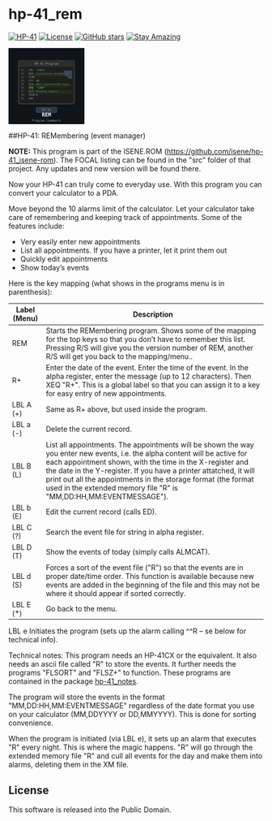 # hp-41_rem

[![HP-41](https://img.shields.io/badge/HP--41-Calculator-orange)](https://en.wikipedia.org/wiki/HP-41C)
[![License](https://img.shields.io/badge/License-Public%20Domain-brightgreen.svg)](https://unlicense.org/)
[![GitHub stars](https://img.shields.io/github/stars/isene/hp-41_rem.svg)](https://github.com/isene/hp-41_rem/stargazers)
[![Stay Amazing](https://img.shields.io/badge/Stay-Amazing-blue.svg)](https://isene.org)

<img src="img/rem_logo.svg" align="left" width="150" height="150" alt="REM Logo">
<br clear="left"/>

##HP-41: REMembering (event manager)

**NOTE:** This program is part of the ISENE.ROM (https://github.com/isene/hp-41_isene-rom). The FOCAL listing can be found in the "src" folder of that project. Any updates and new version will be found there.

Now your HP-41 can truly come to everyday use. With this program you can convert your calculator to a PDA.

Move beyond the 10 alarms limit of the calculator. Let your calculator take care of remembering and keeping track of appointments. Some of the features include:

* Very easily enter new appointments
* List all appointments. If you have a printer, let it print them out
* Quickly edit appointments
* Show today’s events

Here is the key mapping (what shows in the programs menu is in parenthesis):

Label (Menu)	|Description
----------------|-----------
REM	|Starts the REMembering program. Shows some of the mapping for the top keys so that you don’t have to remember this list. Pressing R/S will give you the version number of REM, another R/S will get you back to the mapping/menu..
R+	|Enter the date of the event. Enter the time of the event. In the alpha register, enter the message (up to 12 characters). Then XEQ "R+". This is a global label so that you can assign it to a key for easy entry of new appointments.
LBL A (+)	|Same as R+ above, but used inside the program.
LBL a (-)	|Delete the current record.
LBL B (L)	|List all appointments. The appointments will be shown the way you enter new events, i.e. the alpha content will be active for each appointment shown, with the time in the X-register and the date in the Y-register. If you have a printer attatched, it will print out all the appointments in the storage format (the format used in the extended memory file "R" is "MM,DD:HH,MM:EVENTMESSAGE").
LBL b (E)	|Edit the current record (calls ED).
LBL C (?)	|Search the event file for string in alpha register.
LBL D (T)	|Show the events of today (simply calls ALMCAT).
LBL d (S)	|Forces a sort of the event file ("R") so that the events are in proper date/time order. This function is available because new events are added in the beginning of the file and this may not be where it should appear if sorted correctly.
LBL E (\*)	|Go back to the menu.
LBL e	Initiates the program (sets up the alarm calling ^^R – se below for technical info).

Technical notes: This program needs an HP-41CX or the equivalent. It also needs an ascii file called "R" to store the events. It further needs the programs "FLSORT" and "FLSZ+" to function. These programs are contained in the package [hp-41_notes](https://github.com/isene/hp-41_notes).

The program will store the events in the format "MM,DD:HH,MM:EVENTMESSAGE" regardless of the date format you use on your calculator (MM,DDYYYY or DD,MMYYYY). This is done for sorting convenience.

When the program is initiated (via LBL e), it sets up an alarm that executes "R" every night. This is where the magic happens. "R" will go through the extended memory file "R" and cull all events for the day and make them into alarms, deleting them in the XM file.

## License
This software is released into the Public Domain.
